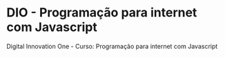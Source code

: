# DIO - Programação para internet com Javascript

Digital Innovation One - Curso: Programação para internet com Javascript